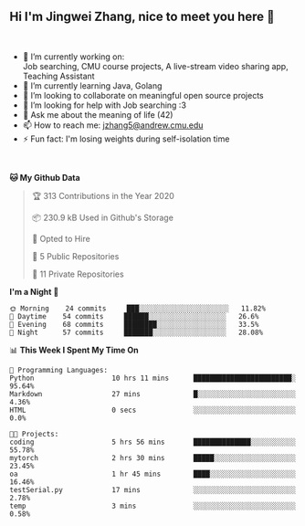 Hi I'm Jingwei Zhang, nice to meet you here 👋
---
<br>


- 🔭 I’m currently working on: <br>
    Job searching, CMU course projects, A live-stream video sharing app, Teaching Assistant
- 🌱 I’m currently learning Java, Golang
- 👯 I’m looking to collaborate on meaningful open source projects
- 🤔 I’m looking for help with Job searching :3
- 💬 Ask me about the meaning of life (42)
- 📫 How to reach me: jzhang5@andrew.cmu.edu
- ⚡ Fun fact: I'm losing weights during self-isolation time
<br>


<!--START_SECTION:waka-->
**🐱 My Github Data** 

> 🏆 313 Contributions in the Year 2020
 > 
> 📦 230.9 kB Used in Github's Storage 
 > 
> 💼 Opted to Hire
 > 
> 📜 5 Public Repositories
 > 
> 🔑 11 Private Repositories 

**I'm a Night 🦉** 

```text
🌞 Morning    24 commits     ███░░░░░░░░░░░░░░░░░░░░░░   11.82% 
🌆 Daytime    54 commits     ██████░░░░░░░░░░░░░░░░░░░   26.6% 
🌃 Evening    68 commits     ████████░░░░░░░░░░░░░░░░░   33.5% 
🌙 Night      57 commits     ███████░░░░░░░░░░░░░░░░░░   28.08%

```


📊 **This Week I Spent My Time On** 

```text
💬 Programming Languages: 
Python                   10 hrs 11 mins      ████████████████████████░   95.64% 
Markdown                 27 mins             █░░░░░░░░░░░░░░░░░░░░░░░░   4.36% 
HTML                     0 secs              ░░░░░░░░░░░░░░░░░░░░░░░░░   0.0%

🐱‍💻 Projects: 
coding                   5 hrs 56 mins       ██████████████░░░░░░░░░░░   55.78% 
mytorch                  2 hrs 30 mins       █████░░░░░░░░░░░░░░░░░░░░   23.45% 
oa                       1 hr 45 mins        ████░░░░░░░░░░░░░░░░░░░░░   16.46% 
testSerial.py            17 mins             ░░░░░░░░░░░░░░░░░░░░░░░░░   2.78% 
temp                     3 mins              ░░░░░░░░░░░░░░░░░░░░░░░░░   0.58%

```


<!--END_SECTION:waka-->
